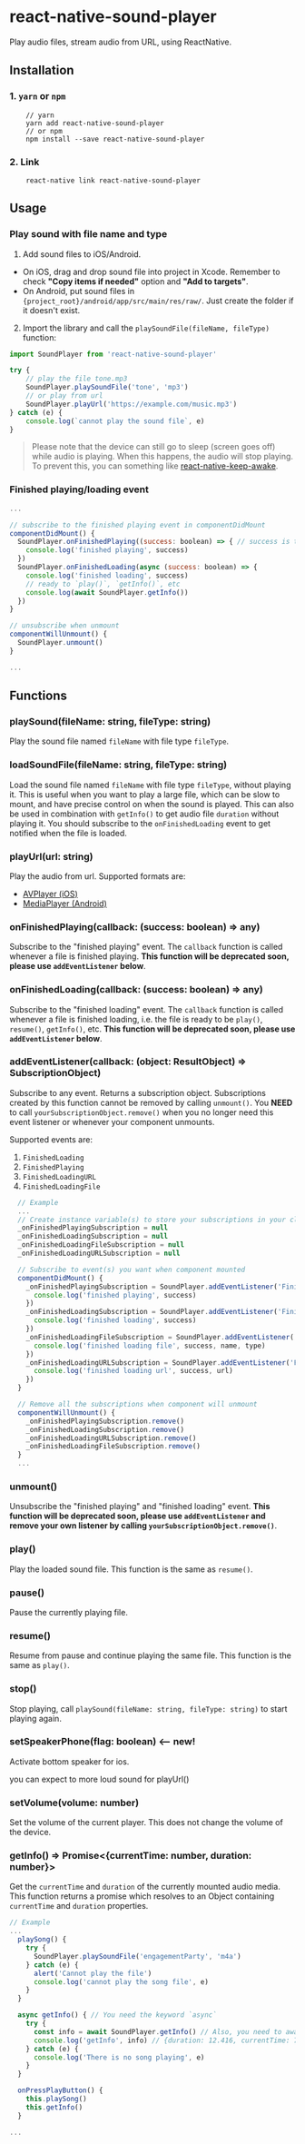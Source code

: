 # react-native-sound-player

Play audio files, stream audio from URL, using ReactNative.

## Installation

### 1. `yarn` or `npm`

```
    // yarn
    yarn add react-native-sound-player
    // or npm
    npm install --save react-native-sound-player
```

### 2. Link

```
    react-native link react-native-sound-player
```

## Usage

### Play sound with file name and type

1. Add sound files to iOS/Android.

-   On iOS, drag and drop sound file into project in Xcode. Remember to check **"Copy items if needed"** option and **"Add to targets"**.
-   On Android, put sound files in `{project_root}/android/app/src/main/res/raw/`. Just create the folder if it doesn't exist.

2. Import the library and call the `playSoundFile(fileName, fileType)` function:

```javascript
import SoundPlayer from 'react-native-sound-player'

try {
    // play the file tone.mp3
    SoundPlayer.playSoundFile('tone', 'mp3')
    // or play from url
    SoundPlayer.playUrl('https://example.com/music.mp3')
} catch (e) {
    console.log(`cannot play the sound file`, e)
}
```

> Please note that the device can still go to sleep (screen goes off) while audio is playing.
> When this happens, the audio will stop playing.
> To prevent this, you can something like [react-native-keep-awake](https://github.com/corbt/react-native-keep-awake).

### Finished playing/loading event

```javascript
...

// subscribe to the finished playing event in componentDidMount
componentDidMount() {
  SoundPlayer.onFinishedPlaying((success: boolean) => { // success is true when the sound is played
    console.log('finished playing', success)
  })
  SoundPlayer.onFinishedLoading(async (success: boolean) => {
    console.log('finished loading', success)
    // ready to `play()`, `getInfo()`, etc
    console.log(await SoundPlayer.getInfo())
  })
}

// unsubscribe when unmount
componentWillUnmount() {
  SoundPlayer.unmount()
}

...
```

## Functions

### playSound(fileName: string, fileType: string)

Play the sound file named `fileName` with file type `fileType`.

### loadSoundFile(fileName: string, fileType: string)

Load the sound file named `fileName` with file type `fileType`, without playing it.
This is useful when you want to play a large file, which can be slow to mount,
and have precise control on when the sound is played. This can also be used in
combination with `getInfo()` to get audio file `duration` without playing it.
You should subscribe to the `onFinishedLoading` event to get notified when the
file is loaded.

### playUrl(url: string)

Play the audio from url. Supported formats are:

-   [AVPlayer (iOS)](https://stackoverflow.com/questions/21879981/avfoundation-avplayer-supported-formats-no-vob-or-mpg-containers)
-   [MediaPlayer (Android)](https://developer.android.com/guide/topics/media/media-formats)

### onFinishedPlaying(callback: (success: boolean) => any)

Subscribe to the "finished playing" event. The `callback` function is called whenever a file is finished playing. **This function will be deprecated soon, please use `addEventListener` below**.

### onFinishedLoading(callback: (success: boolean) => any)

Subscribe to the "finished loading" event. The `callback` function is called whenever a file is finished loading, i.e. the file is ready to be `play()`, `resume()`, `getInfo()`, etc. **This function will be deprecated soon, please use `addEventListener` below**.

### addEventListener(callback: (object: ResultObject) => SubscriptionObject)

Subscribe to any event. Returns a subscription object. Subscriptions created by this function cannot be removed by calling `unmount()`. You **NEED** to call `yourSubscriptionObject.remove()` when you no longer need this event listener or whenever your component unmounts.

Supported events are:

1. `FinishedLoading`
2. `FinishedPlaying`
3. `FinishedLoadingURL`
4. `FinishedLoadingFile`

```javascript
  // Example
  ...
  // Create instance variable(s) to store your subscriptions in your class
  _onFinishedPlayingSubscription = null
  _onFinishedLoadingSubscription = null
  _onFinishedLoadingFileSubscription = null
  _onFinishedLoadingURLSubscription = null

  // Subscribe to event(s) you want when component mounted
  componentDidMount() {
    _onFinishedPlayingSubscription = SoundPlayer.addEventListener('FinishedPlyaing', ({ success }) => {
      console.log('finished playing', success)
    })
    _onFinishedLoadingSubscription = SoundPlayer.addEventListener('FinishedLoading', ({ success }) => {
      console.log('finished loading', success)
    })
    _onFinishedLoadingFileSubscription = SoundPlayer.addEventListener('FinishedLoadingFile', ({ success, name, type }) => {
      console.log('finished loading file', success, name, type)
    })
    _onFinishedLoadingURLSubscription = SoundPlayer.addEventListener('FinishedLoadingURL', ({ success, url }) => {
      console.log('finished loading url', success, url)
    })
  }

  // Remove all the subscriptions when component will unmount
  componentWillUnmount() {
    _onFinishedPlayingSubscription.remove()
    _onFinishedLoadingSubscription.remove()
    _onFinishedLoadingURLSubscription.remove()
    _onFinishedLoadingFileSubscription.remove()
  }
  ...
```

### unmount()

Unsubscribe the "finished playing" and "finished loading" event. **This function will be deprecated soon, please use `addEventListener` and remove your own listener by calling `yourSubscriptionObject.remove()`**.

### play()

Play the loaded sound file. This function is the same as `resume()`.

### pause()

Pause the currently playing file.

### resume()

Resume from pause and continue playing the same file. This function is the same as `play()`.

### stop()

Stop playing, call `playSound(fileName: string, fileType: string)` to start playing again.

### setSpeakerPhone(flag: boolean) <-- new!

Activate bottom speaker for ios.

you can expect to more loud sound for playUrl() 

### setVolume(volume: number)

Set the volume of the current player. This does not change the volume of the device.

### getInfo() => Promise<{currentTime: number, duration: number}>

Get the `currentTime` and `duration` of the currently mounted audio media. This function returns a promise which resolves to an Object containing `currentTime` and `duration` properties.

```javascript
// Example
...
  playSong() {
    try {
      SoundPlayer.playSoundFile('engagementParty', 'm4a')
    } catch (e) {
      alert('Cannot play the file')
      console.log('cannot play the song file', e)
    }
  }

  async getInfo() { // You need the keyword `async`
    try {
      const info = await SoundPlayer.getInfo() // Also, you need to await this because it is async
      console.log('getInfo', info) // {duration: 12.416, currentTime: 7.691}
    } catch (e) {
      console.log('There is no song playing', e)
    }
  }

  onPressPlayButton() {
    this.playSong()
    this.getInfo()
  }

...
```
